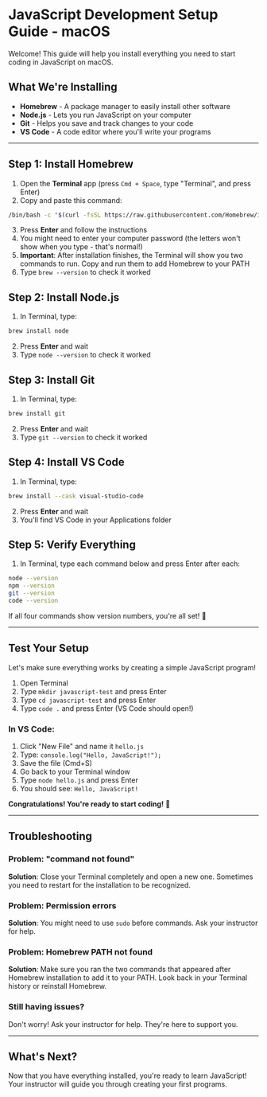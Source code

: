 # JavaScript Development Setup Guide - macOS

Welcome! This guide will help you install everything you need to start coding in JavaScript on macOS.

## What We're Installing

- **Homebrew** - A package manager to easily install other software
- **Node.js** - Lets you run JavaScript on your computer
- **Git** - Helps you save and track changes to your code
- **VS Code** - A code editor where you'll write your programs

---

## Step 1: Install Homebrew

1. Open the **Terminal** app (press `Cmd + Space`, type "Terminal", and press Enter)
2. Copy and paste this command:

```bash
/bin/bash -c "$(curl -fsSL https://raw.githubusercontent.com/Homebrew/install/HEAD/install.sh)"
```

3. Press **Enter** and follow the instructions
4. You might need to enter your computer password (the letters won't show when you type - that's normal!)
5. **Important**: After installation finishes, the Terminal will show you two commands to run. Copy and run them to add Homebrew to your PATH
6. Type `brew --version` to check it worked

## Step 2: Install Node.js

1. In Terminal, type:

```bash
brew install node
```

2. Press **Enter** and wait
3. Type `node --version` to check it worked

## Step 3: Install Git

1. In Terminal, type:

```bash
brew install git
```

2. Press **Enter** and wait
3. Type `git --version` to check it worked

## Step 4: Install VS Code

1. In Terminal, type:

```bash
brew install --cask visual-studio-code
```

2. Press **Enter** and wait
3. You'll find VS Code in your Applications folder

## Step 5: Verify Everything

1. In Terminal, type each command below and press Enter after each:

```bash
node --version
npm --version
git --version
code --version
```

If all four commands show version numbers, you're all set! 🎉

---

## Test Your Setup

Let's make sure everything works by creating a simple JavaScript program!

1. Open Terminal
2. Type `mkdir javascript-test` and press Enter
3. Type `cd javascript-test` and press Enter
4. Type `code .` and press Enter (VS Code should open!)

### In VS Code:
1. Click "New File" and name it `hello.js`
2. Type: `console.log("Hello, JavaScript!");`
3. Save the file (Cmd+S)
4. Go back to your Terminal window
5. Type `node hello.js` and press Enter
6. You should see: `Hello, JavaScript!`

**Congratulations! You're ready to start coding!** 🚀

---

## Troubleshooting

### Problem: "command not found"

**Solution**: Close your Terminal completely and open a new one. Sometimes you need to restart for the installation to be recognized.

### Problem: Permission errors

**Solution**: You might need to use `sudo` before commands. Ask your instructor for help.

### Problem: Homebrew PATH not found

**Solution**: Make sure you ran the two commands that appeared after Homebrew installation to add it to your PATH. Look back in your Terminal history or reinstall Homebrew.

### Still having issues?

Don't worry! Ask your instructor for help. They're here to support you.

---

## What's Next?

Now that you have everything installed, you're ready to learn JavaScript! Your instructor will guide you through creating your first programs.
